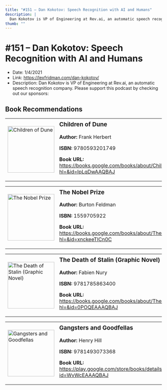 ```yaml
---
title: "#151 – Dan Kokotov: Speech Recognition with AI and Humans"
description: |
  Dan Kokotov is VP of Engineering at Rev.ai, an automatic speech recognition company. Please support this podcast by checking out our sponsors:"
thumb: ""
---
```


# #151 – Dan Kokotov: Speech Recognition with AI and Humans

  - Date: 1/4/2021
  - Link: https://lexfridman.com/dan-kokotov/
  - Description: Dan Kokotov is VP of Engineering at Rev.ai, an automatic speech recognition company. Please support this podcast by checking out our sponsors:

## Book Recommendations

<table style="border: none;"><tr style="border: none;"><td style="border: none;"><img src="http://books.google.com/books/content?id=IpLqDwAAQBAJ&printsec=frontcover&img=1&zoom=1&edge=curl&source=gbs_api" alt="Children of Dune" width="150" style="vertical-align: top;"></td><td style="border: none; vertical-align: top;"><h3 style='margin-top: 5'>Children of Dune</h3><p><strong>Author:</strong> Frank Herbert</p><p><strong>ISBN:</strong> 9780593201749</p><p><strong>Book URL:</strong> <a href="https://books.google.com/books/about/Children_of_Dune.html?hl=&id=IpLqDwAAQBAJ">https://books.google.com/books/about/Children_of_Dune.html?hl=&id=IpLqDwAAQBAJ</a></p></td></tr></table>
<table style="border: none;"><tr style="border: none;"><td style="border: none;"><img src="http://books.google.com/books/content?id=xnckeeTICn0C&printsec=frontcover&img=1&zoom=1&edge=curl&source=gbs_api" alt="The Nobel Prize" width="150" style="vertical-align: top;"></td><td style="border: none; vertical-align: top;"><h3 style='margin-top: 5'>The Nobel Prize</h3><p><strong>Author:</strong> Burton Feldman</p><p><strong>ISBN:</strong> 1559705922</p><p><strong>Book URL:</strong> <a href="https://books.google.com/books/about/The_Nobel_Prize.html?hl=&id=xnckeeTICn0C">https://books.google.com/books/about/The_Nobel_Prize.html?hl=&id=xnckeeTICn0C</a></p></td></tr></table>
<table style="border: none;"><tr style="border: none;"><td style="border: none;"><img src="http://books.google.com/books/content?id=0POQEAAAQBAJ&printsec=frontcover&img=1&zoom=1&source=gbs_api" alt="The Death of Stalin (Graphic Novel)" width="150" style="vertical-align: top;"></td><td style="border: none; vertical-align: top;"><h3 style='margin-top: 5'>The Death of Stalin (Graphic Novel)</h3><p><strong>Author:</strong> Fabien Nury</p><p><strong>ISBN:</strong> 9781785863400</p><p><strong>Book URL:</strong> <a href="https://books.google.com/books/about/The_Death_of_Stalin_Graphic_Novel.html?hl=&id=0POQEAAAQBAJ">https://books.google.com/books/about/The_Death_of_Stalin_Graphic_Novel.html?hl=&id=0POQEAAAQBAJ</a></p></td></tr></table>
<table style="border: none;"><tr style="border: none;"><td style="border: none;"><img src="http://books.google.com/books/content?id=WvWcEAAAQBAJ&printsec=frontcover&img=1&zoom=1&edge=curl&source=gbs_api" alt="Gangsters and Goodfellas" width="150" style="vertical-align: top;"></td><td style="border: none; vertical-align: top;"><h3 style='margin-top: 5'>Gangsters and Goodfellas</h3><p><strong>Author:</strong> Henry Hill</p><p><strong>ISBN:</strong> 9781493073368</p><p><strong>Book URL:</strong> <a href="https://play.google.com/store/books/details?id=WvWcEAAAQBAJ">https://play.google.com/store/books/details?id=WvWcEAAAQBAJ</a></p></td></tr></table>
